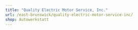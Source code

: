 ```yaml
---
title: "Quality Electric Motor Service, Inc."
url: /east-brunswick/quality-electric-motor-service-inc/
shop: Autowerkstatt
---
```

